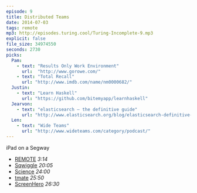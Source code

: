 ```yaml
---
episode: 9
title: Distributed Teams
date: 2014-07-03
tags: remote
mp3: http://episodes.turing.cool/Turing-Incomplete-9.mp3
explicit: false
file_size: 34974550
seconds: 2730
picks:
  Pam:
    - text: "Results Only Work Environment"
      url:  "http://www.gorowe.com/"
    - text: "Total Recall"
      url: "http://www.imdb.com/name/nm0000682/"
  Justin:
    - text: "Learn Haskell"
      url: "https://github.com/bitemyapp/learnhaskell"
  Jearvon:
    - text: "elasticsearch – the definitive guide"
      url: "http://www.elasticsearch.org/blog/elasticsearch-definitive-guide/"
  Len:
    - text: "Wide Teams"
      url: "http://www.wideteams.com/category/podcast/"
---
```


iPad on a Segway

* [REMOTE](http://37signals.com/remote/) *3:14*
* [Sqwiggle](https://www.sqwiggle.com/) *20:05*
* [Science](http://i.imgur.com/dJcJXsX.gif) *24:00*
* [tmate](http://tmate.io) *25:50*
* [ScreenHero](http://screenhero.com) *26:30*

